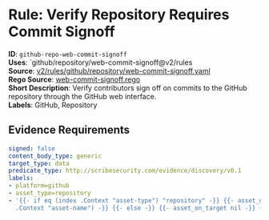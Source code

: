 # Rule: Verify Repository Requires Commit Signoff

**ID**: `github-repo-web-commit-signoff`  
**Uses**: `github/repository/web-commit-signoff@v2/rules  
**Source**: [v2/rules/github/repository/web-commit-signoff.yaml](https://github.com/scribe-public/sample-policies/v2/rules/github/repository/web-commit-signoff.yaml)  
**Rego Source**: [web-commit-signoff.rego](https://github.com/scribe-public/sample-policies/v2/rules/github/repository/web-commit-signoff.rego)  
**Short Description**: Verify contributors sign off on commits to the GitHub repository through the GitHub web interface.  
**Labels**: GitHub, Repository

## Evidence Requirements

```yaml
signed: false
content_body_type: generic
target_type: data
predicate_type: http://scribesecurity.com/evidence/discovery/v0.1
labels:
- platform=github
- asset_type=repository
- '{{- if eq (index .Context "asset-type") "repository" -}} {{- asset_on_target (index
  .Context "asset-name") -}} {{- else -}} {{- asset_on_target nil -}} {{- end -}}'
```
